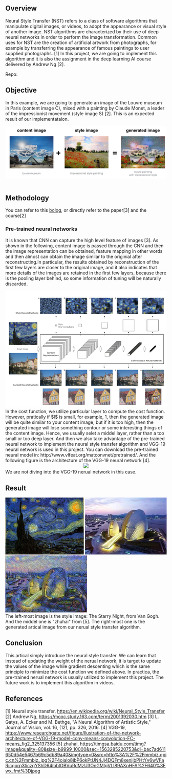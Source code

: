 

## Overview
Neural Style Transfer (NST) refers to a class of software algorithms that manipulate digital images, or videos, to adopt the appearance or visual style of another image. NST algorithms are characterized by their use of deep neural networks in order to perform the image transformation. Common uses for NST are the creation of artificial artwork from photographs, for example by transferring the appearance of famous paintings to user supplied photographs. [1] In this project, we are going to implement this algorithm and it is also the assignment in the deep learning AI course delivered by Andrew Ng [2].

Repo:
<!--more-->

## Objective
In this example, we are going to generate an image of the Louvre museum in Paris (content image C), mixed with a painting by Claude Monet, a leader of the impressionist movement (style image S) [2]. This is an expected result of our implementataion.

<div align=center><img src = "Style-Transfer\objective.jpg"></div></br>

## Methodology

You can refer to this [bolog](https://tianchaohuo.github.io/2019/07/16/Style-Transfer/), or directly refer to the paper[3] and the course[2]

### Pre-trained neural networks
It is known that CNN can capture the high level feature of images [3]. As shown in the following, content image is passed through the CNN and then the image representation can be obtained, feature mapping in other words and then almost can obtain the image similar to the originial after reconstructing.In particular, the results obtained by reconstruction of the first few layers are closer to the original image, and it also indicates that more details of the images are retained in the first few layers, because there is the pooling layer behind, so some information of tuning will be naturally discarded.
<div align=center><img src = "Style-Transfer\flow.jpg"></div>
In the cost function, we utilize particular layer to compute the cost function. However, pratically if $l$ is small, for example, 1, then the generated image will be quite similar to your content image, but if it is too high, then the generated image will lose something contour or some interesting things of the content image. Hence, we usually selet a middel layer, rather than a too small or too deep layer. And then we also take advantage of the pre-trained neural network to implement the neural style transfer algorithm and VGG-19 neural network is used in this project. You can download the pre-trained neural model in: http://www.vlfeat.org/matconvnet/pretrained/. And the following figure is the architecture of the VGG-19 neural network [4].
<div align=center><img src = "https://www.researchgate.net/profile/Clifford_Yang/publication/325137356/figure/fig2/AS:670371271413777@1536840374533/llustration-of-the-network-architecture-of-VGG-19-model-conv-means-convolution-FC-means.jpg"></div>
We are not diving into the VGG-19 nerual network in this case.

## Result
<div align=left><img width=245, height=178, src = "Style-Transfer\style.jpg"> <img width=255, height=178, src = "Style-Transfer\test2.jpg"> <img width=255, height=178, src = "Style-Transfer\generated_image.jpg"></dir></br>
The left-most image is the style image: The Starry Night, from Van Gogh. And the middel one is "zhuhai" from [5]. The right-most one is the generated artical image from our nerual style transfer algorithm.



## Conclusion
This artical simply introduce the neural style transfer. We can learn that instead of updating the weight of the nerual network, it is target to update the values of the image while gradient descenting which is the same principle to minimize the cost function we defined above. In practica, the pre-trained nerual network is usually utilized to implement this project. The future work is to implement this algorithm in videos.




## References

[1] Neural style transfer, https://en.wikipedia.org/wiki/Neural_Style_Transfer
[2] Andrew Ng, https://mooc.study.163.com/term/2001392030.htm
[3] L. Gatys, A. Ecker and M. Bethge, "A Neural Algorithm of Artistic Style," Journal of Vision, vol. 16, (12), pp. 326, 2016.
[4] VGG-19, https://www.researchgate.net/figure/llustration-of-the-network-architecture-of-VGG-19-model-conv-means-convolution-FC-means_fig2_325137356
[5] zhuhai, https://timgsa.baidu.com/timg?image&quality=80&size=b9999_10000&sec=1563285220753&di=bac7ad611650d54e5467b69c5db89a40&imgtype=0&src=http%3A%2F%2Fmmbiz.qpic.cn%2Fmmbiz_jpg%2F4oialo8ibP6okPtUN4Jj4DQFm8xenjibPHtYv6wVFaRicqorp3ticzqYShD64ibbIOBVuRdMzU3OnGMlgVLI89AXpHFA%2F640%3Fwx_fmt%3Djpeg

